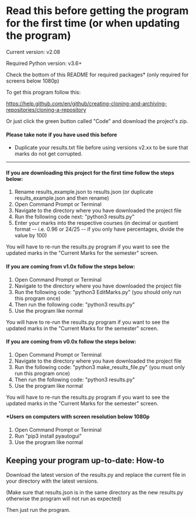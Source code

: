 # Read this before getting the program for the first time (or when updating the program)

Current version: v2.08

Required Python version: v3.6+

Check the bottom of this README for required packages* (only required for screens below 1080p)

To get this program follow this:

https://help.github.com/en/github/creating-cloning-and-archiving-repositories/cloning-a-repository

Or just click the green button called "Code" and download the project's zip.

#### Please take note if you have used this before
- Duplicate your results.txt file before using versions v2.xx to be sure that marks do not get corrupted.

---

#### If you are downloading this project for the first time follow the steps below:
1. Rename results_example.json to results.json (or duplicate results_example.json and then rename)
1. Open Command Prompt or Terminal
3. Navigate to the directory where you have downloaded the project file
4. Run the following code next: "python3 results.py"
5. Enter your marks into the respective courses (in decimal or quotient format -- i.e. 0.96 or 24/25 -- 
if you only have percentages, divide the value by 100)
   
You will have to re-run the results.py program if you want to see the updated marks in the "Current Marks for the semester" screen.

#### If you are coming from v1.0x follow the steps below:
1. Open Command Prompt or Terminal
2. Navigate to the directory where you have downloaded the project file
3. Run the following code: "python3 EditMarks.py" (you should only run this program once)
4. Then run the following code: "python3 results.py"
5. Use the program like normal

You will have to re-run the results.py program if you want to see the updated marks in the "Current Marks for the semester" screen.

#### If you are coming from v0.0x follow the steps below:
1. Open Command Prompt or Terminal
2. Navigate to the directory where you have downloaded the project file
3. Run the following code: "python3 make_results_file.py" (you must only run this program once)
4. Then run the following code: "python3 results.py"
5. Use the program like normal

You will have to re-run the results.py program if you want to see the updated marks in the "Current Marks for the semester" screen.

#### *Users on computers with screen resolution below 1080p

1. Open Command Prompt or Terminal
2. Run "pip3 install pyautogui"
3. Use the program like normal

## Keeping your program up-to-date: How-to
Download the latest version of the results.py and replace the current file in your directory with the latest 
versions.

(Make sure that results.json is in the same directory as the new results.py otherwise the program will not run as expected)

Then just run the program.